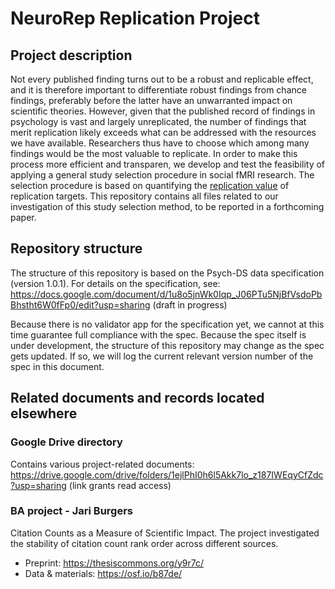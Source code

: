 
# NeuroRep Replication Project

## Project description 

  Not every published finding turns out to be a robust and replicable effect, and it is therefore important to differentiate robust findings from chance findings, preferably before the latter have an unwarranted impact on scientific theories. However, given that the published record of findings in psychology is vast and largely unreplicated, the number of findings that merit replication likely exceeds what can be addressed with the resources we have available. Researchers thus have to choose which among many findings would be the most valuable to replicate. In order to make this process more efficient and transparen, we develop and test the feasibility of applying a general study selection procedure in social fMRI research. The selection procedure is based on quantifying the [replication value](https://doi.org/10.31222/osf.io/2gurz) of replication targets. This repository contains all files related to our investigation of this study selection method, to be reported in a forthcoming paper. 

## Repository structure

The structure of this repository is based on the Psych-DS data specification (version 1.0.1). For details on the specification, see: https://docs.google.com/document/d/1u8o5jnWk0Iqp_J06PTu5NjBfVsdoPbBhstht6W0fFp0/edit?usp=sharing (draft in progress)

Because there is no validator app for the specification yet, we cannot at this time guarantee full compliance with the spec. Because the spec itself is under development, the structure of this repository may change as the spec gets updated. If so, we will log the current relevant version number of the spec in this document. 


## Related documents and records located elsewhere

### Google Drive directory
Contains various project-related documents:
https://drive.google.com/drive/folders/1ejlPhI0h6l5Akk7lo_z187IWEqyCfZdc?usp=sharing (link grants read access)

### BA project - Jari Burgers
Citation Counts as a Measure of Scientific Impact. The project investigated the stability of citation count rank order across different sources.

* Preprint: https://thesiscommons.org/y9r7c/
* Data & materials: https://osf.io/b87de/